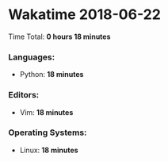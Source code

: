 # Wakatime 2018-06-22

Time Total: **0 hours 18 minutes**

### Languages:
- Python: **18 minutes** 

### Editors:
- Vim: **18 minutes** 

### Operating Systems:
- Linux: **18 minutes** 

